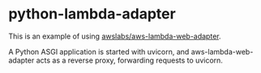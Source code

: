 # python-lambda-adapter

This is an example of using [awslabs/aws-lambda-web-adapter](https://github.com/awslabs/aws-lambda-web-adapter).

A Python ASGI application is started with uvicorn, and aws-lambda-web-adapter acts as a reverse proxy, forwarding requests to uvicorn.

